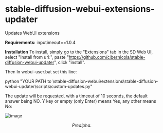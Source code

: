 # stable-diffusion-webui-extensions-updater

Updates WebUI extensions

**Requirements:**
  inputimeout==1.0.4
  
**Installation**
To install, simply go to the "Extensions" tab in the SD Web UI, select "Install from url:", paste "https://github.com/cibernicola/stable-diffusion-webui-updater", click "install".

Then In webui-user.bat set this line:

python "YOUR PATH to \stable-diffusion-webui\extensions\stable-diffusion-webui-updater\scripts\custom-updates.py"

The update will be requested, with a timeout of 10 seconds, the default answer being NO. Y key or empty (only Enter) means Yes, any other means No:

![image](https://user-images.githubusercontent.com/4579387/210830869-92771abf-5d6d-4b4f-a303-193076957973.png)


$$
Pre alpha.
$$
